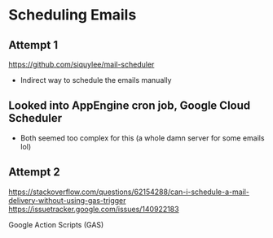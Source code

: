 # Scheduling Emails

## Attempt 1
https://github.com/siquylee/mail-scheduler
- Indirect way to schedule the emails manually

## Looked into AppEngine cron job, Google Cloud Scheduler
- Both seemed too complex for this (a whole damn server for some emails lol)

## Attempt 2
https://stackoverflow.com/questions/62154288/can-i-schedule-a-mail-delivery-without-using-gas-trigger
https://issuetracker.google.com/issues/140922183

Google Action Scripts (GAS)


